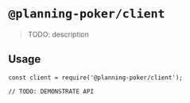 # `@planning-poker/client`

> TODO: description

## Usage

```
const client = require('@planning-poker/client');

// TODO: DEMONSTRATE API
```
